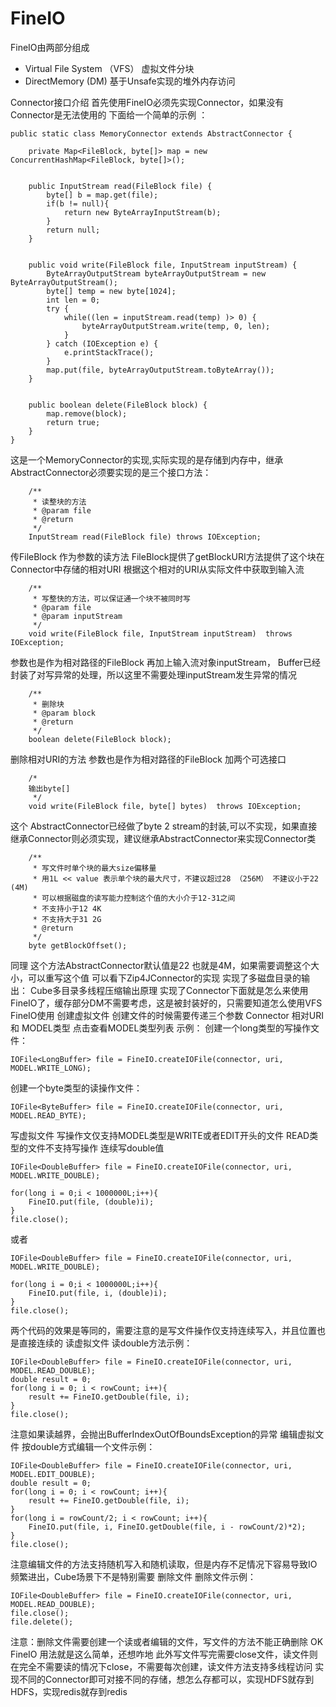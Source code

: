 # FineIO


FineIO由两部分组成
  - Virtual File System （VFS）  虚拟文件分块
  - DirectMemory (DM)  基于Unsafe实现的堆外内存访问

Connector接口介绍
首先使用FineIO必须先实现Connector，如果没有Connector是无法使用的
下面给一个简单的示例 ：
    
    public static class MemoryConnector extends AbstractConnector {
 
        private Map<FileBlock, byte[]> map = new ConcurrentHashMap<FileBlock, byte[]>();
     
         
        public InputStream read(FileBlock file) {
            byte[] b = map.get(file);
            if(b != null){
                return new ByteArrayInputStream(b);
            }
            return null;
        }
     
         
        public void write(FileBlock file, InputStream inputStream) {
            ByteArrayOutputStream byteArrayOutputStream = new ByteArrayOutputStream();
            byte[] temp = new byte[1024];
            int len = 0;
            try {
                while((len = inputStream.read(temp) )> 0) {
                    byteArrayOutputStream.write(temp, 0, len);
                }
            } catch (IOException e) {
                e.printStackTrace();
            }
            map.put(file, byteArrayOutputStream.toByteArray());
        }
     
         
        public boolean delete(FileBlock block) {
            map.remove(block);
            return true;
        }
    }

这是一个MemoryConnector的实现,实际实现的是存储到内存中，继承AbstractConnector必须要实现的是三个接口方法：
    
        /**
         * 读整块的方法
         * @param file
         * @return
         */
        InputStream read(FileBlock file) throws IOException;

传FileBlock 作为参数的读方法 FileBlock提供了getBlockURI方法提供了这个块在Connector中存储的相对URI
根据这个相对的URI从实际文件中获取到输入流
    
        /**
         * 写整快的方法，可以保证通一个块不被同时写
         * @param file
         * @param inputStream
         */
        void write(FileBlock file, InputStream inputStream)  throws IOException;

参数也是作为相对路径的FileBlock 再加上输入流对象inputStream， Buffer已经封装了对写异常的处理，所以这里不需要处理inputStream发生异常的情况

        /**
         * 删除块
         * @param block
         * @return
         */
        boolean delete(FileBlock block);

删除相对URI的方法 参数也是作为相对路径的FileBlock
加两个可选接口

        /*
        输出byte[]
         */
        void write(FileBlock file, byte[] bytes)  throws IOException;

这个 AbstractConnector已经做了byte 2 stream的封装,可以不实现，如果直接继承Connector则必须实现，建议继承AbstractConnector来实现Connector类

        /**
         * 写文件时单个块的最大size偏移量
         * 用1L << value 表示单个块的最大尺寸，不建议超过28 （256M） 不建议小于22 (4M)
         * 可以根据磁盘的读写能力控制这个值的大小介于12-31之间
         * 不支持小于12 4K
         * 不支持大于31 2G
         * @return
         */
        byte getBlockOffset();

同理 这个方法AbstractConnector默认值是22 也就是4M，如果需要调整这个大小，可以重写这个值
可以看下Zip4JConnector的实现 实现了多磁盘目录的输出： Cube多目录多线程压缩输出原理
实现了Connector下面就是怎么来使用FineIO了，缓存部分DM不需要考虑，这是被封装好的，只需要知道怎么使用VFS
FineIO使用
创建虚拟文件
创建文件的时候需要传递三个参数 Connector 相对URI 和 MODEL类型 点击查看MODEL类型列表
示例：
创建一个long类型的写操作文件：

    IOFile<LongBuffer> file = FineIO.createIOFile(connector, uri, MODEL.WRITE_LONG);

创建一个byte类型的读操作文件：

    IOFile<ByteBuffer> file = FineIO.createIOFile(connector, uri, MODEL.READ_BYTE);

写虚拟文件
写操作文仅支持MODEL类型是WRITE或者EDIT开头的文件 READ类型的文件不支持写操作
连续写double值

    IOFile<DoubleBuffer> file = FineIO.createIOFile(connector, uri, MODEL.WRITE_DOUBLE);
     
    for(long i = 0;i < 1000000L;i++){
        FineIO.put(file, (double)i);
    }
    file.close();

或者

    IOFile<DoubleBuffer> file = FineIO.createIOFile(connector, uri, MODEL.WRITE_DOUBLE);
     
    for(long i = 0;i < 1000000L;i++){
        FineIO.put(file, i, (double)i);
    }
    file.close();

两个代码的效果是等同的，需要注意的是写文件操作仅支持连续写入，并且位置也是直接连续的
读虚拟文件
读double方法示例：

    IOFile<DoubleBuffer> file = FineIO.createIOFile(connector, uri, MODEL.READ_DOUBLE);
    double result = 0;
    for(long i = 0; i < rowCount; i++){
        result += FineIO.getDouble(file, i);
    }
    file.close();

注意如果读越界，会抛出BufferIndexOutOfBoundsException的异常
编辑虚拟文件
按double方式编辑一个文件示例：

    IOFile<DoubleBuffer> file = FineIO.createIOFile(connector, uri, MODEL.EDIT_DOUBLE);
    double result = 0;
    for(long i = 0; i < rowCount; i++){
        result += FineIO.getDouble(file, i);
    }
    for(long i = rowCount/2; i < rowCount; i++){
        FineIO.put(file, i, FineIO.getDouble(file, i - rowCount/2)*2);
    }
    file.close();

注意编辑文件的方法支持随机写入和随机读取，但是内存不足情况下容易导致IO频繁进出，Cube场景下不是特别需要
删除文件
删除文件示例：

    IOFile<DoubleBuffer> file = FineIO.createIOFile(connector, uri, MODEL.READ_DOUBLE);
    file.close();
    file.delete();

注意：删除文件需要创建一个读或者编辑的文件，写文件的方法不能正确删除
OK FineIO 用法就是这么简单，还想咋地
此外写文件写完需要close文件，读文件则在完全不需要读的情况下close，不需要每次创建，读文件方法支持多线程访问
实现不同的Connector即可对接不同的存储，想怎么存都可以，实现HDFS就存到HDFS，实现redis就存到redis